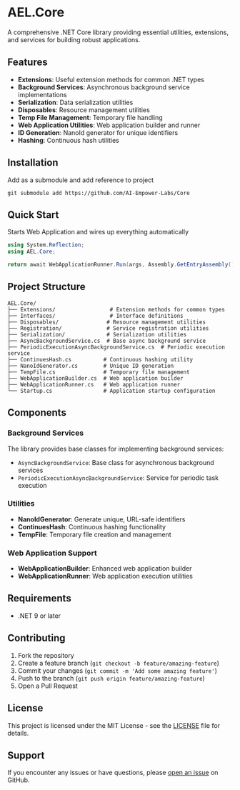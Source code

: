 # AEL.Core

A comprehensive .NET Core library providing essential utilities, extensions, and services for building robust applications.

## Features

- **Extensions**: Useful extension methods for common .NET types
- **Background Services**: Asynchronous background service implementations
- **Serialization**: Data serialization utilities
- **Disposables**: Resource management utilities
- **Temp File Management**: Temporary file handling
- **Web Application Utilities**: Web application builder and runner
- **ID Generation**: NanoId generator for unique identifiers
- **Hashing**: Continuous hash utilities

## Installation

Add as a submodule and add reference to project

```
git submodule add https://github.com/AI-Empower-Labs/Core
```


## Quick Start

Starts Web Application and wires up everything automatically

```csharp
using System.Reflection;
using AEL.Core;

return await WebApplicationRunner.Run(args, Assembly.GetEntryAssembly()!);
```


## Project Structure

```
AEL.Core/
├── Extensions/                 # Extension methods for common types
├── Interfaces/                 # Interface definitions
├── Disposables/               # Resource management utilities
├── Registration/              # Service registration utilities
├── Serialization/             # Serialization utilities
├── AsyncBackgroundService.cs  # Base async background service
├── PeriodicExecutionAsyncBackgroundService.cs  # Periodic execution service
├── ContinuesHash.cs          # Continuous hashing utility
├── NanoIdGenerator.cs        # Unique ID generation
├── TempFile.cs               # Temporary file management
├── WebApplicationBuilder.cs  # Web application builder
├── WebApplicationRunner.cs   # Web application runner
└── Startup.cs                # Application startup configuration
```


## Components

### Background Services

The library provides base classes for implementing background services:

- `AsyncBackgroundService`: Base class for asynchronous background services
- `PeriodicExecutionAsyncBackgroundService`: Service for periodic task execution

### Utilities

- **NanoIdGenerator**: Generate unique, URL-safe identifiers
- **ContinuesHash**: Continuous hashing functionality
- **TempFile**: Temporary file creation and management

### Web Application Support

- **WebApplicationBuilder**: Enhanced web application builder
- **WebApplicationRunner**: Web application execution utilities

## Requirements

- .NET 9 or later

## Contributing

1. Fork the repository
2. Create a feature branch (`git checkout -b feature/amazing-feature`)
3. Commit your changes (`git commit -m 'Add some amazing feature'`)
4. Push to the branch (`git push origin feature/amazing-feature`)
5. Open a Pull Request

## License

This project is licensed under the MIT License - see the [LICENSE](LICENSE) file for details.

## Support

If you encounter any issues or have questions, please [open an issue](https://github.com/AI-Empower-Labs/Core/issues) on GitHub.
